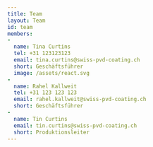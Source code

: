 ```yaml
---
title: Team
layout: Team
id: team
members:
-
  name: Tina Curtins
  tel: +31 123123123
  email: tina.curtins@swiss-pvd-coating.ch
  short: Geschäftsführer
  image: /assets/react.svg
-
  name: Rahel Kallweit
  tel: +31 123 123 123
  email: rahel.kallweit@swiss-pvd-coating.ch
  short: Geschäftsführer
-
  name: Tin Curtins
  email: tin.curtins@swiss-pvd-coating.ch
  short: Produktionsleiter
---
```

